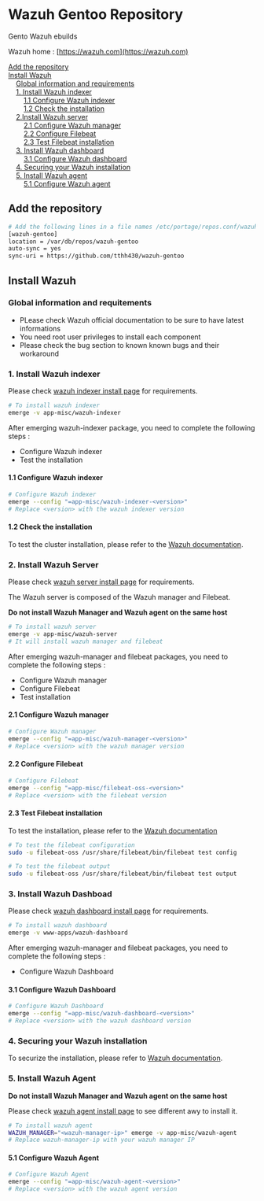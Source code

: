 # Wazuh Gentoo Repository

Gento Wazuh ebuilds

Wazuh home : [https://wazuh.com](https://wazuh.com)

[Add the repository](#add-the-repository)\
[Install Wazuh](#install-wazuh)\
&nbsp;&nbsp;&nbsp;&nbsp;[Global information and requirements](#global-information-and-requitements)\
&nbsp;&nbsp;&nbsp;&nbsp;[1. Install Wazuh indexer](#1-install-wazuh-indexer)\
&nbsp;&nbsp;&nbsp;&nbsp;&nbsp;&nbsp;&nbsp;&nbsp;[1.1 Configure Wazuh indexer](#11-configure-wazuh-indexer)\
&nbsp;&nbsp;&nbsp;&nbsp;&nbsp;&nbsp;&nbsp;&nbsp;[1.2 Check the installation](#12-check-the-installation)\
&nbsp;&nbsp;&nbsp;&nbsp;[2.Install Wazuh server](#2-install-wazuh-server)\
&nbsp;&nbsp;&nbsp;&nbsp;&nbsp;&nbsp;&nbsp;&nbsp;[2.1 Configure Wazuh manager](#21-configure-wazuh-manager)\
&nbsp;&nbsp;&nbsp;&nbsp;&nbsp;&nbsp;&nbsp;&nbsp;[2.2 Configure Filebeat](#22-configure-filebeat)\
&nbsp;&nbsp;&nbsp;&nbsp;&nbsp;&nbsp;&nbsp;&nbsp;[2.3 Test Filebeat installation](#23-test-filebeat-installation)\
&nbsp;&nbsp;&nbsp;&nbsp;[3. Install Wazuh dashboard](#3-install-wazuh-dashboad)\
&nbsp;&nbsp;&nbsp;&nbsp;&nbsp;&nbsp;&nbsp;&nbsp;[3.1 Configure Wazuh dashboard](#31-configure-wazuh-dashboard)\
&nbsp;&nbsp;&nbsp;&nbsp;[4. Securing your Wazuh installation](#4-securing-your-wazuh-installation)\
&nbsp;&nbsp;&nbsp;&nbsp;[5. Install Wazuh agent](#5-install-wazuh-agent)\
&nbsp;&nbsp;&nbsp;&nbsp;&nbsp;&nbsp;&nbsp;&nbsp;[5.1 Configure Wazuh agent](#51-configure-wazuh-agent)

## Add the repository

```bash
# Add the following lines in a file names /etc/portage/repos.conf/wazuh-gentoo.conf
[wazuh-gentoo]
location = /var/db/repos/wazuh-gentoo
auto-sync = yes
sync-uri = https://github.com/tthh430/wazuh-gentoo
```

## Install Wazuh

### Global information and requitements

* PLease check Wazuh official documentation to be sure to have latest informations 
* You need root user privileges to install each component
* Please check the bug section to known known bugs and their workaround

### 1. Install Wazuh indexer

Please check [wazuh indexer install page](https://documentation.wazuh.com/current/installation-guide/wazuh-indexer/index.html) for requirements.

```bash
# To install wazuh indexer
emerge -v app-misc/wazuh-indexer
```

After emerging wazuh-indexer package, you need to complete the following steps :
- Configure Wazuh indexer
- Test the installation

#### 1.1 Configure Wazuh indexer

```bash
# Configure Wazuh indexer
emerge --config "=app-misc/wazuh-indexer-<version>"
# Replace <version> with the wazuh indexer version
```

#### 1.2 Check the installation

To test the cluster installation, please refer to the [Wazuh documentation](https://documentation.wazuh.com/current/installation-guide/wazuh-indexer/step-by-step.html#testing-the-cluster-installation).


### 2. Install Wazuh Server

Please check [wazuh server install page](https://documentation.wazuh.com/current/installation-guide/wazuh-server/index.html) for requirements.

The Wazuh server is composed of the Wazuh manager and Filebeat. 

**Do not install Wazuh Manager and Wazuh agent on the same host**

```bash 
# To install wazuh server
emerge -v app-misc/wazuh-server
# It will install wazuh manager and filebeat
```

After emerging wazuh-manager and filebeat packages, you need to complete the following steps :
- Configure Wazuh manager
- Configure Filebeat
- Test installation

#### 2.1 Configure Wazuh manager

```bash
# Configure Wazuh manager
emerge --config "=app-misc/wazuh-manager-<version>"
# Replace <version> with the wazuh manager version
```

#### 2.2 Configure Filebeat

```bash
# Configure Filebeat
emerge --config "=app-misc/filebeat-oss-<version>"
# Replace <version> with the filebeat version
```

#### 2.3 Test Filebeat installation

To test the installation, please refer to the [Wazuh documentation](https://documentation.wazuh.com/current/installation-guide/wazuh-server/step-by-step.html#starting-the-filebeat-service)

```bash
# To test the filebeat configuration
sudo -u filebeat-oss /usr/share/filebeat/bin/filebeat test config

# To test the filebeat output
sudo -u filebeat-oss /usr/share/filebeat/bin/filebeat test output
```

### 3. Install Wazuh Dashboad

Please check [wazuh dashboard install page](https://documentation.wazuh.com/current/installation-guide/wazuh-dashboard/index.html) for requirements.

```bash 
# To install wazuh dashboard
emerge -v www-apps/wazuh-dashboard
```

After emerging wazuh-manager and filebeat packages, you need to complete the following steps :
- Configure Wazuh Dashboard

#### 3.1 Configure Wazuh Dashboard

```bash
# Configure Wazuh Dashboard
emerge --config "=app-misc/wazuh-dashboard-<version>"
# Replace <version> with the wazuh dashboard version
```

### 4. Securing your Wazuh installation

To securize the installation, please refer to [Wazuh documentation](https://documentation.wazuh.com/current/installation-guide/wazuh-dashboard/step-by-step.html#securing-your-wazuh-installation).

### 5. Install Wazuh Agent

**Do not install Wazuh Manager and Wazuh agent on the same host**

Please check [wazuh agent install page](https://documentation.wazuh.com/current/installation-guide/wazuh-agent/index.html) to see different awy to install it.

```bash 
# To install wazuh agent
WAZUH_MANAGER="<wazuh-manager-ip>" emerge -v app-misc/wazuh-agent
# Replace wazuh-manager-ip with your wazuh manager IP
```

#### 5.1 Configure Wazuh Agent

```bash
# Configure Wazuh Agent
emerge --config "=app-misc/wazuh-agent-<version>"
# Replace <version> with the wazuh agent version
```

